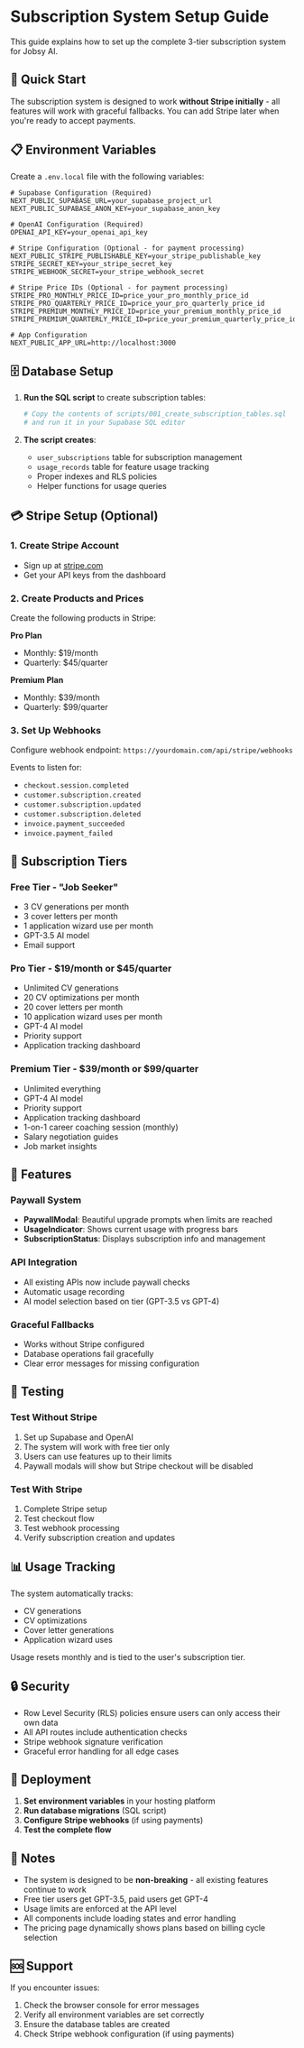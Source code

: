 # Subscription System Setup Guide

This guide explains how to set up the complete 3-tier subscription system for Jobsy AI.

## 🚀 Quick Start

The subscription system is designed to work **without Stripe initially** - all features will work with graceful fallbacks. You can add Stripe later when you're ready to accept payments.

## 📋 Environment Variables

Create a `.env.local` file with the following variables:

```env
# Supabase Configuration (Required)
NEXT_PUBLIC_SUPABASE_URL=your_supabase_project_url
NEXT_PUBLIC_SUPABASE_ANON_KEY=your_supabase_anon_key

# OpenAI Configuration (Required)
OPENAI_API_KEY=your_openai_api_key

# Stripe Configuration (Optional - for payment processing)
NEXT_PUBLIC_STRIPE_PUBLISHABLE_KEY=your_stripe_publishable_key
STRIPE_SECRET_KEY=your_stripe_secret_key
STRIPE_WEBHOOK_SECRET=your_stripe_webhook_secret

# Stripe Price IDs (Optional - for payment processing)
STRIPE_PRO_MONTHLY_PRICE_ID=price_your_pro_monthly_price_id
STRIPE_PRO_QUARTERLY_PRICE_ID=price_your_pro_quarterly_price_id
STRIPE_PREMIUM_MONTHLY_PRICE_ID=price_your_premium_monthly_price_id
STRIPE_PREMIUM_QUARTERLY_PRICE_ID=price_your_premium_quarterly_price_id

# App Configuration
NEXT_PUBLIC_APP_URL=http://localhost:3000
```

## 🗄️ Database Setup

1. **Run the SQL script** to create subscription tables:
   ```bash
   # Copy the contents of scripts/001_create_subscription_tables.sql
   # and run it in your Supabase SQL editor
   ```

2. **The script creates**:
   - `user_subscriptions` table for subscription management
   - `usage_records` table for feature usage tracking
   - Proper indexes and RLS policies
   - Helper functions for usage queries

## 💳 Stripe Setup (Optional)

### 1. Create Stripe Account
- Sign up at [stripe.com](https://stripe.com)
- Get your API keys from the dashboard

### 2. Create Products and Prices
Create the following products in Stripe:

**Pro Plan**
- Monthly: $19/month
- Quarterly: $45/quarter

**Premium Plan**
- Monthly: $39/month
- Quarterly: $99/quarter

### 3. Set Up Webhooks
Configure webhook endpoint: `https://yourdomain.com/api/stripe/webhooks`

Events to listen for:
- `checkout.session.completed`
- `customer.subscription.created`
- `customer.subscription.updated`
- `customer.subscription.deleted`
- `invoice.payment_succeeded`
- `invoice.payment_failed`

## 🎯 Subscription Tiers

### Free Tier - "Job Seeker"
- 3 CV generations per month
- 3 cover letters per month
- 1 application wizard use per month
- GPT-3.5 AI model
- Email support

### Pro Tier - $19/month or $45/quarter
- Unlimited CV generations
- 20 CV optimizations per month
- 20 cover letters per month
- 10 application wizard uses per month
- GPT-4 AI model
- Priority support
- Application tracking dashboard

### Premium Tier - $39/month or $99/quarter
- Unlimited everything
- GPT-4 AI model
- Priority support
- Application tracking dashboard
- 1-on-1 career coaching session (monthly)
- Salary negotiation guides
- Job market insights

## 🔧 Features

### Paywall System
- **PaywallModal**: Beautiful upgrade prompts when limits are reached
- **UsageIndicator**: Shows current usage with progress bars
- **SubscriptionStatus**: Displays subscription info and management

### API Integration
- All existing APIs now include paywall checks
- Automatic usage recording
- AI model selection based on tier (GPT-3.5 vs GPT-4)

### Graceful Fallbacks
- Works without Stripe configured
- Database operations fail gracefully
- Clear error messages for missing configuration

## 🧪 Testing

### Test Without Stripe
1. Set up Supabase and OpenAI
2. The system will work with free tier only
3. Users can use features up to their limits
4. Paywall modals will show but Stripe checkout will be disabled

### Test With Stripe
1. Complete Stripe setup
2. Test checkout flow
3. Test webhook processing
4. Verify subscription creation and updates

## 📊 Usage Tracking

The system automatically tracks:
- CV generations
- CV optimizations
- Cover letter generations
- Application wizard uses

Usage resets monthly and is tied to the user's subscription tier.

## 🔒 Security

- Row Level Security (RLS) policies ensure users can only access their own data
- All API routes include authentication checks
- Stripe webhook signature verification
- Graceful error handling for all edge cases

## 🚀 Deployment

1. **Set environment variables** in your hosting platform
2. **Run database migrations** (SQL script)
3. **Configure Stripe webhooks** (if using payments)
4. **Test the complete flow**

## 📝 Notes

- The system is designed to be **non-breaking** - all existing features continue to work
- Free tier users get GPT-3.5, paid users get GPT-4
- Usage limits are enforced at the API level
- All components include loading states and error handling
- The pricing page dynamically shows plans based on billing cycle selection

## 🆘 Support

If you encounter issues:
1. Check the browser console for error messages
2. Verify all environment variables are set correctly
3. Ensure the database tables are created
4. Check Stripe webhook configuration (if using payments) 